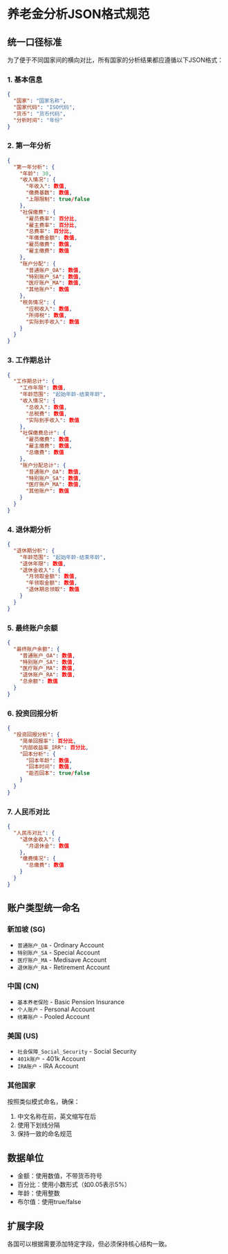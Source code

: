 # 养老金分析JSON格式规范

## 统一口径标准

为了便于不同国家间的横向对比，所有国家的分析结果都应遵循以下JSON格式：

### 1. 基本信息
```json
{
  "国家": "国家名称",
  "国家代码": "ISO代码",
  "货币": "货币代码",
  "分析时间": "年份"
}
```

### 2. 第一年分析
```json
{
  "第一年分析": {
    "年龄": 30,
    "收入情况": {
      "年收入": 数值,
      "缴费基数": 数值,
      "上限限制": true/false
    },
    "社保缴费": {
      "雇员费率": 百分比,
      "雇主费率": 百分比,
      "总费率": 百分比,
      "年缴费金额": 数值,
      "雇员缴费": 数值,
      "雇主缴费": 数值
    },
    "账户分配": {
      "普通账户_OA": 数值,
      "特别账户_SA": 数值,
      "医疗账户_MA": 数值,
      "其他账户": 数值
    },
    "税务情况": {
      "应税收入": 数值,
      "所得税": 数值,
      "实际到手收入": 数值
    }
  }
}
```

### 3. 工作期总计
```json
{
  "工作期总计": {
    "工作年限": 数值,
    "年龄范围": "起始年龄-结束年龄",
    "收入情况": {
      "总收入": 数值,
      "总税费": 数值,
      "实际到手收入": 数值
    },
    "社保缴费总计": {
      "雇员缴费": 数值,
      "雇主缴费": 数值,
      "总缴费": 数值
    },
    "账户分配总计": {
      "普通账户_OA": 数值,
      "特别账户_SA": 数值,
      "医疗账户_MA": 数值,
      "其他账户": 数值
    }
  }
}
```

### 4. 退休期分析
```json
{
  "退休期分析": {
    "年龄范围": "起始年龄-结束年龄",
    "退休年限": 数值,
    "退休金收入": {
      "月领取金额": 数值,
      "年领取金额": 数值,
      "退休期总领取": 数值
    }
  }
}
```

### 5. 最终账户余额
```json
{
  "最终账户余额": {
    "普通账户_OA": 数值,
    "特别账户_SA": 数值,
    "医疗账户_MA": 数值,
    "退休账户_RA": 数值,
    "总余额": 数值
  }
}
```

### 6. 投资回报分析
```json
{
  "投资回报分析": {
    "简单回报率": 百分比,
    "内部收益率_IRR": 百分比,
    "回本分析": {
      "回本年龄": 数值,
      "回本时间": 数值,
      "能否回本": true/false
    }
  }
}
```

### 7. 人民币对比
```json
{
  "人民币对比": {
    "退休金收入": {
      "月退休金": 数值
    },
    "缴费情况": {
      "总缴费": 数值
    }
  }
}
```

## 账户类型统一命名

### 新加坡 (SG)
- `普通账户_OA` - Ordinary Account
- `特别账户_SA` - Special Account  
- `医疗账户_MA` - Medisave Account
- `退休账户_RA` - Retirement Account

### 中国 (CN)
- `基本养老保险` - Basic Pension Insurance
- `个人账户` - Personal Account
- `统筹账户` - Pooled Account

### 美国 (US)
- `社会保障_Social_Security` - Social Security
- `401k账户` - 401k Account
- `IRA账户` - IRA Account

### 其他国家
按照类似模式命名，确保：
1. 中文名称在前，英文缩写在后
2. 使用下划线分隔
3. 保持一致的命名规范

## 数据单位
- 金额：使用数值，不带货币符号
- 百分比：使用小数形式（如0.05表示5%）
- 年龄：使用整数
- 布尔值：使用true/false

## 扩展字段
各国可以根据需要添加特定字段，但必须保持核心结构一致。
